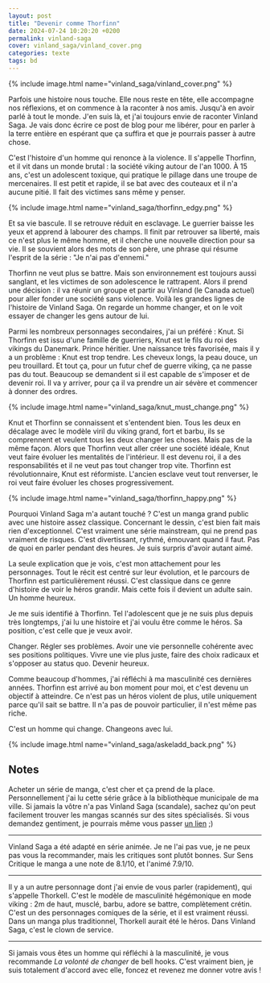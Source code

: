 ```yaml
---
layout: post
title: "Devenir comme Thorfinn"
date: 2024-07-24 10:20:20 +0200
permalink: vinland-saga
cover: vinland_saga/vinland_cover.png
categories: texte
tags: bd
---
```


{% include image.html name="vinland_saga/vinland_cover.png" %}

Parfois une histoire nous touche. Elle nous reste en tête, elle accompagne nos réflexions, et on commence à la raconter à nos amis. Jusqu'à en avoir parlé à tout le monde. J'en suis là, et j'ai toujours envie de raconter Vinland Saga. Je vais donc écrire ce post de blog pour me libérer, pour en parler à la terre entière en espérant que ça suffira et que je pourrais passer à autre chose.

C'est l'histoire d'un homme qui renonce à la violence. Il s'appelle Thorfinn, et il vit dans un monde brutal : la société viking autour de l'an 1000. À 15 ans, c'est un adolescent toxique, qui pratique le pillage dans une troupe de mercenaires. Il est petit et rapide, il se bat avec des couteaux et il n'a aucune pitié. Il fait des victimes sans même y penser.

<!--more-->

{% include image.html name="vinland_saga/thorfinn_edgy.png" %}

Et sa vie bascule. Il se retrouve réduit en esclavage. Le guerrier baisse les yeux et apprend à labourer des champs. Il finit par retrouver sa liberté, mais ce n'est plus le même homme, et il cherche une nouvelle direction pour sa vie. Il se souvient alors des mots de son père, une phrase qui résume l'esprit de la série : "Je n'ai pas d'ennemi."

Thorfinn ne veut plus se battre. Mais son environnement est toujours aussi sanglant, et les victimes de son adolescence le rattrapent. Alors il prend une décision : il va réunir un groupe et partir au Vinland (le Canada actuel) pour aller fonder une société sans violence. Voilà les grandes lignes de l'histoire de Vinland Saga. On regarde un homme changer, et on le voit essayer de changer les gens autour de lui.

Parmi les nombreux personnages secondaires, j'ai un préféré : Knut. Si Thorfinn est issu d'une famille de guerriers, Knut est le fils du roi des vikings du Danemark. Prince héritier. Une naissance très favorisée, mais il y a un problème : Knut est trop tendre. Les cheveux longs, la peau douce, un peu trouillard. Et tout ça, pour un futur chef de guerre viking, ça ne passe pas du tout. Beaucoup se demandent si il est capable de s'imposer et de devenir roi. Il va y arriver, pour ça il va prendre un air sévère et commencer à donner des ordres.

{% include image.html name="vinland_saga/knut_must_change.png" %}

Knut et Thorfinn se connaissent et s'entendent bien. Tous les deux en décalage avec le modèle viril du viking grand, fort et barbu, ils se comprennent et veulent tous les deux changer les choses. Mais pas de la même façon. Alors que Thorfinn veut aller créer une société idéale, Knut veut faire évoluer les mentalités de l'intérieur. Il est devenu roi, il a des responsabilités et il ne veut pas tout changer trop vite. Thorfinn est révolutionnaire, Knut est réformiste. L'ancien esclave veut tout renverser, le roi veut faire évoluer les choses progressivement.

{% include image.html name="vinland_saga/thorfinn_happy.png" %}

Pourquoi Vinland Saga m'a autant touché ? C'est un manga grand public avec une histoire assez classique. Concernant le dessin, c'est bien fait mais rien d'exceptionnel. C'est vraiment une série mainstream, qui ne prend pas vraiment de risques. C'est divertissant, rythmé, émouvant quand il faut. Pas de quoi en parler pendant des heures. Je suis surpris d'avoir autant aimé.

La seule explication que je vois, c'est mon attachement pour les personnages. Tout le récit est centré sur leur évolution, et le parcours de Thorfinn est particulièrement réussi. C'est classique dans ce genre d'histoire de voir le héros grandir. Mais cette fois il devient un adulte sain. Un homme heureux.

Je me suis identifié à Thorfinn. Tel l'adolescent que je ne suis plus depuis très longtemps, j'ai lu une histoire et j'ai voulu être comme le héros. Sa position, c'est celle que je veux avoir.

Changer. Régler ses problèmes. Avoir une vie personnelle cohérente avec ses positions politiques. Vivre une vie plus juste, faire des choix radicaux et s'opposer au status quo. Devenir heureux.

Comme beaucoup d'hommes, j'ai réfléchi à ma masculinité ces dernières années. Thorfinn est arrivé au bon moment pour moi, et c'est devenu un objectif à atteindre. Ce n'est pas un héros violent de plus, utile uniquement parce qu'il sait se battre. Il n'a pas de pouvoir particulier, il n'est même pas riche.

C'est un homme qui change. Changeons avec lui.

{% include image.html name="vinland_saga/askeladd_back.png" %}

## Notes

Acheter un série de manga, c'est cher et ça prend de la place. Personnellement j'ai lu cette série grâce à la bibliothèque municipale de ma ville. Si jamais la vôtre n'a pas Vinland Saga (scandale), sachez qu'on peut facilement trouver les mangas scannés sur des sites spécialisés. Si vous demandez gentiment, je pourrais même vous passer <a href="https://www.lelmanga.com/manga/vinland-saga" target="_blank">un lien</a> ;)

-------------

Vinland Saga a été adapté en série animée. Je ne l'ai pas vue, je ne peux pas vous la recommander, mais les critiques sont plutôt bonnes. Sur Sens Critique le manga a une note de 8.1/10, et l'animé 7.9/10.

-------------

Il y a un autre personnage dont j'ai envie de vous parler (rapidement), qui s'appelle Thorkell. C'est le modèle de masculinité hégémonique en mode viking : 2m de haut, musclé, barbu, adore se battre, complètement crétin. C'est un des personnages comiques de la série, et il est vraiment réussi. Dans un manga plus traditionnel, Thorkell aurait été le héros. Dans Vinland Saga, c'est le clown de service.

-------------

Si jamais vous êtes un homme qui réfléchi à la masculinité, je vous recommande *La volonté de changer* de bell hooks. C'est vraiment bien, je suis totalement d'accord avec elle, foncez et revenez me donner votre avis !